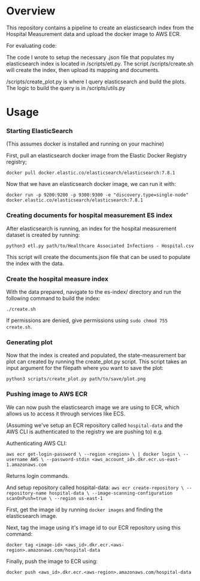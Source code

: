 # Overview

This repository contains a pipeline to create an elasticsearch index from the Hospital Measurement data and upload the docker image to AWS ECR.

For evaluating code:

The code I wrote to setup the necessary .json file that populates my elasticsearch index is located in /scripts/etl.py.
The script /scripts/create.sh will create the index, then upload its mapping and documents.

/scripts/create_plot.py is where I query elasticsearch and build the plots. The logic to build the query is in /scripts/utils.py


# Usage

### Starting ElasticSearch
(This assumes docker is installed and running on your machine)

First, pull an elasticsearch docker image from the Elastic Docker Registry registry;

`docker pull docker.elastic.co/elasticsearch/elasticsearch:7.8.1`


Now that we have an elasticsearch docker image, we can run it with:

`docker run -p 9200:9200 -p 9300:9300 -e "discovery.type=single-node" docker.elastic.co/elasticsearch/elasticsearch:7.8.1`

### Creating documents for hospital measurement ES index

After elasticsearch is running, an index for the hospital measurement dataset is created by running:

`python3 etl.py path/to/Healthcare Associated Infections - Hospital.csv`

This script will create the documents.json file that can be used to populate the index with the data.

### Create the hospital measure index

With the data prepared, navigate to the es-index/ directory and run the following command to build the index:

`./create.sh`

If permissions are denied, give permissions using `sudo chmod 755 create.sh`.

### Generating plot

Now that the index is created and populated, the state-measurement bar plot can created by running
the create_plot.py script. This script takes an input argument for the filepath where you want
to save the plot:

`python3 scripts/create_plot.py path/to/save/plot.png`

### Pushing image to AWS ECR

We can now push the elasticsearch image we are using to ECR, which allows us to access it through services like ECS.

(Assuming we've setup an ECR repository called `hospital-data` and the AWS CLI is authenticated to the registry we are pushing to)
e.g.

Authenticating AWS CLI:

`aws ecr get-login-password \
    --region <region> \
| docker login \
    --username AWS \
    --password-stdin <aws_account_id>.dkr.ecr.us-east-1.amazonaws.com`

Returns login commands.

And setup repository called hospital-data:
`aws ecr create-repository \
    --repository-name hospital-data \
    --image-scanning-configuration scanOnPush=true \
    --region us-east-1`

First, get the image id by running `docker images` and finding the elasticsearch image.

Next, tag the image using it's image id to our ECR repository using this command:

`docker tag <image-id> <aws_id>.dkr.ecr.<aws-region>.amazonaws.com/hospital-data`

Finally, push the image to ECR using:

`docker push <aws_id>.dkr.ecr.<aws-region>.amazonaws.com/hospital-data`


